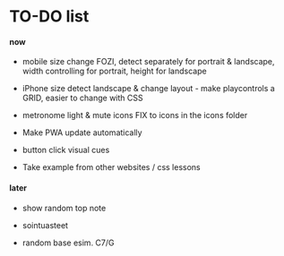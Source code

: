 # TO-DO list

#### now

- mobile size change FOZI, detect separately for portrait & landscape, width controlling for portrait, height for landscape

- iPhone size detect landscape & change layout - make playcontrols a GRID, easier to change with CSS

- metronome light & mute icons FIX to icons in the icons folder

- Make PWA update automatically

- button click visual cues

- Take example from other websites / css lessons

#### later

- show random top note

- sointuasteet

- random base esim. C7/G
